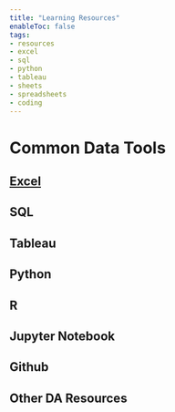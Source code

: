 ```yaml
---
title: "Learning Resources"
enableToc: false
tags:
- resources
- excel
- sql
- python
- tableau
- sheets
- spreadsheets
- coding
---
```

# Common Data Tools

## [Excel](LearningResources/internal/Excel/Excel.md)

## SQL

## Tableau

## Python

## R

## Jupyter Notebook

## Github

## Other DA Resources
